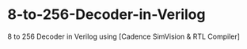# 8-to-256-Decoder-in-Verilog
8 to 256 Decoder in Verilog using [Cadence SimVision &amp; RTL Compiler]
